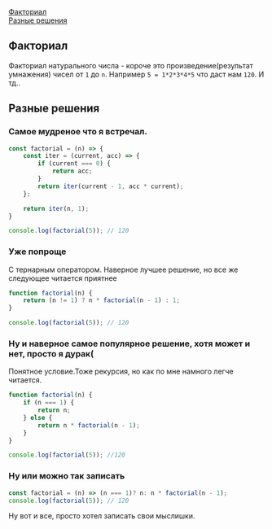 [Факториал](#Факториал)<br>
[Разные решения](#Разные-решения)<br>

## Факториал
Факториал натурального числа - короче это произведение(результат умнажения) чисел от `1` до `n`. Например `5 = 1*2*3*4*5` что даст нам `120`. И тд..
## Разные решения
### Самое мудреное что я встречал.
```javaScript
const factorial = (n) => {
    const iter = (current, acc) => {
        if (current === 0) {
            return acc;
        }
        return iter(current - 1, acc * current);
    };

    return iter(n, 1);
}

console.log(factorial(5)); // 120
```
### Уже попроще 
С тернарным оператором. Наверное лучшее решение, но все же следующее читается приятнее
```javaScript
function factorial(n) {
    return (n != 1) ? n * factorial(n - 1) : 1;
}

console.log(factorial(5)); // 120
```
### Ну и наверное самое популярное решение, хотя может и нет, просто я дурак(
Понятное условие.Тоже рекурсия, но как по мне намного легче читается.
```javaScript
function factorial(n) {
    if (n === 1) { 
        return n;
    } else {
        return n * factorial(n - 1);
    }
}

console.log(factorial(5)); //120
```
### Ну или можно так записать
```javaScript
const factorial = (n) => (n === 1)? n: n * factorial(n - 1);
console.log(factorial(5)); // 120

```
Ну вот и все, просто хотел записать свои мыслишки.
